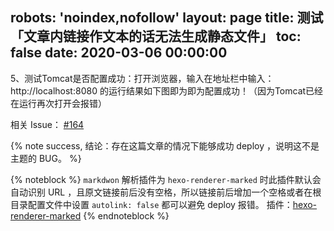 robots: 'noindex,nofollow'
layout: page
title: 测试「文章内链接作文本的话无法生成静态文件」
toc: false
date: 2020-03-06 00:00:00
---

5、测试Tomcat是否配置成功：打开浏览器，输入在地址栏中输入： http://localhost:8080 的运行结果如下图即为即为配置成功！（因为Tomcat已经在运行再次打开会报错）


相关 Issue： [#164](https://github.com/volantis-x/hexo-theme-volantis/issues/164)

{% note success, 结论：存在这篇文章的情况下能够成功 deploy ，说明这不是主题的 BUG。 %}

{% noteblock %}
`markdwon` 解析插件为 `hexo-renderer-marked` 时此插件默认会自动识别 URL ，且原文链接前后没有空格，所以链接前后增加一个空格或者在根目录配置文件中设置 `autolink: false` 都可以避免 deploy 报错。
插件：[hexo-renderer-marked](https://github.com/hexojs/hexo-renderer-marked)
{% endnoteblock %}
